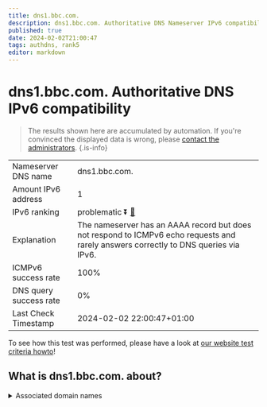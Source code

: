 ```yaml
---
title: dns1.bbc.com.
description: dns1.bbc.com. Authoritative DNS Nameserver IPv6 compatibility
published: true
date: 2024-02-02T21:00:47
tags: authdns, rank5
editor: markdown
---
```


# dns1.bbc.com. Authoritative DNS IPv6 compatibility

> The results shown here are accumulated by automation. If you're convinced the displayed data is wrong, please [contact the administrators](/howto/chat). 
{.is-info}




|   |   |
| - | - |
| Nameserver DNS name | dns1.bbc.com.
| Amount IPv6 address | 1
| IPv6 ranking | problematic :arrow_double_down: [🔗](/howto/ranking) |
| Explanation | The nameserver has an AAAA record but does not respond to ICMPv6 echo requests and rarely answers correctly to DNS queries via IPv6. |
| ICMPv6 success rate | 100%|
| DNS query success rate | 0% |
| Last Check Timestamp | 2024-02-02 22:00:47+01:00 |

To see how this test was performed, please have a look at [our website test criteria howto](/howto/testcriteria/authdns)!


## What is dns1.bbc.com. about?






<details>
<summary>Associated domain names</summary>

www.bbc.com

www.bbc.co.uk

</details>
